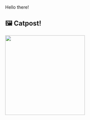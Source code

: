 Hello there!



## 🖼️ Catpost!

<sub>
    <img src="https://cdn2.thecatapi.com/images/H1DKDGtxI.jpg" height="256">
</sub>

